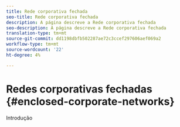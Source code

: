```yaml
---
title: Rede corporativa fechada
seo-title: Rede corporativa fechada
description: A página descreve a Rede corporativa fechada
seo-description: A página descreve a Rede corporativa fechada
translation-type: tm+mt
source-git-commit: dd1198dbfb502287ae72c3ccef297606aef069a2
workflow-type: tm+mt
source-wordcount: '22'
ht-degree: 4%

---
```



# Redes corporativas fechadas {#enclosed-corporate-networks}

Introdução